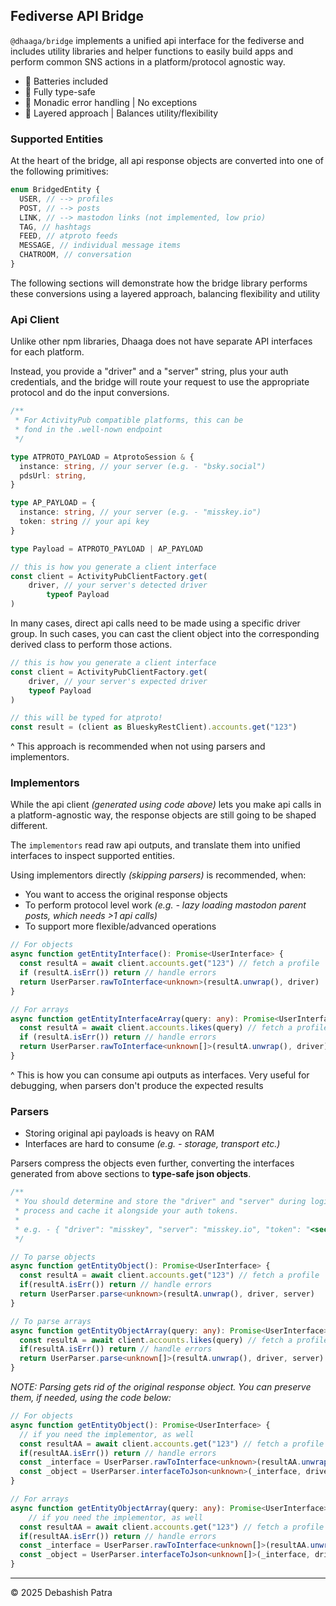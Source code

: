 ## Fediverse API Bridge

`@dhaaga/bridge` implements a unified api interface for the fediverse
and includes utility libraries and helper functions to easily build apps
and perform common SNS actions in a platform/protocol agnostic way.

- 🔋 Batteries included
- 🏰 Fully type-safe
- 🙅 Monadic error handling | No exceptions
- 🍰 Layered approach | Balances utility/flexibility 

### Supported Entities

At the heart of the bridge, all api response objects are
converted into one of the following primitives:

```js
enum BridgedEntity {
  USER, // --> profiles
  POST, // --> posts
  LINK, // --> mastodon links (not implemented, low prio)
  TAG, // hashtags
  FEED, // atproto feeds
  MESSAGE, // individual message items
  CHATROOM, // conversation
}
```

The following sections will demonstrate how the bridge library performs
these conversions using a layered approach, balancing flexibility and utility

### Api Client

Unlike other npm libraries, Dhaaga does not have separate 
API interfaces for each platform.

Instead, you provide a "driver" and a "server" string, plus
your auth credentials, and the bridge will route your request to
use the appropriate protocol and do the input conversions.

```ts
/**
 * For ActivityPub compatible platforms, this can be 
 * fond in the .well-nown endpoint
 */

type ATPROTO_PAYLOAD = AtprotoSession & {
  instance: string, // your server (e.g. - "bsky.social")
  pdsUrl: string,
}

type AP_PAYLOAD = {
  instance: string, // your server (e.g. - "misskey.io")
  token: string // your api key
}

type Payload = ATPROTO_PAYLOAD | AP_PAYLOAD

// this is how you generate a client interface
const client = ActivityPubClientFactory.get(
	driver, // your server's detected driver
        typeof Payload
)
```

In many cases, direct api calls need to be made using a specific driver group.
In such cases, you can cast the client object into the corresponding derived
class to perform those actions.

```ts
// this is how you generate a client interface
const client = ActivityPubClientFactory.get(
	driver, // your server's expected driver
	typeof Payload
)

// this will be typed for atproto!
const result = (client as BlueskyRestClient).accounts.get("123") 
```

^ This approach is recommended when not using parsers and implementors.

### Implementors

While the api client *(generated using code above)* lets you
make api calls in a platform-agnostic way, the response objects 
are still going to be shaped different.

The `implementors` read raw api outputs, and translate them into 
unified interfaces to inspect supported entities.

Using implementors directly *(skipping parsers)* is recommended, when:

- You want to access the original response objects 
- To perform protocol level work *(e.g. - lazy loading mastodon 
  parent posts, which needs >1 api calls)* 
- To support more flexible/advanced operations

```ts
// For objects
async function getEntityInterface(): Promise<UserInterface> {
  const resultA = await client.accounts.get("123") // fetch a profile
  if (resultA.isErr()) return // handle errors
  return UserParser.rawToInterface<unknown>(resultA.unwrap(), driver)
}

// For arrays
async function getEntityInterfaceArray(query: any): Promise<UserInterface> {
  const resultA = await client.accounts.likes(query) // fetch a profile
  if (resultA.isErr()) return // handle errors
  return UserParser.rawToInterface<unknown[]>(resultA.unwrap(), driver)
}
```

^ This is how you can consume api outputs as interfaces. Very useful for 
debugging, when parsers don't produce the expected results

### Parsers

- Storing original api payloads is heavy on RAM
- Interfaces are hard to consume *(e.g. - storage, transport etc.)*

Parsers compress the objects even further, converting the interfaces 
generated from above sections to **type-safe json objects**.

```ts
/**
 * You should determine and store the "driver" and "server" during login
 * process and cache it alongside your auth tokens.
 * 
 * e.g. - { "driver": "misskey", "server": "misskey.io", "token": "<secret>" }
 */

// To parse objects
async function getEntityObject(): Promise<UserInterface> {
  const resultA = await client.accounts.get("123") // fetch a profile
  if(resultA.isErr()) return // handle errors
  return UserParser.parse<unknown>(resultA.unwrap(), driver, server)
}

// To parse arrays
async function getEntityObjectArray(query: any): Promise<UserInterface> {
  const resultA = await client.accounts.likes(query) // fetch a profile
  if(resultA.isErr()) return // handle errors
  return UserParser.parse<unknown[]>(resultA.unwrap(), driver, server)
}
```

*NOTE: Parsing gets rid of the original response object. 
You can preserve them, if needed, using the code below:*

```ts
// For objects
async function getEntityObject(): Promise<UserInterface> {
  // if you need the implementor, as well
  const resultAA = await client.accounts.get("123") // fetch a profile
  if(resultAA.isErr()) return // handle errors
  const _interface = UserParser.rawToInterface<unknown>(resultAA.unwrap(), driver)
  const _object = UserParser.interfaceToJson<unknown>(_interface, driver, server)
}

// For arrays
async function getEntityObjectArray(query: any): Promise<UserInterface> {
	// if you need the implementor, as well
  const resultAA = await client.accounts.get("123") // fetch a profile
  if(resultAA.isErr()) return // handle errors
  const _interface = UserParser.rawToInterface<unknown[]>(resultAA.unwrap(), driver)
  const _object = UserParser.interfaceToJson<unknown[]>(_interface, driver, server)
}
```

---

© 2025 Debashish Patra